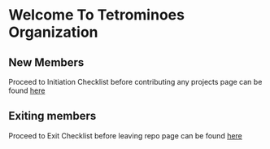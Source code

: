 # Welcome To Tetrominoes Organization

## New Members
Proceed to Initiation Checklist before contributing any projects
page can be found [here](https://github.com/tetrominoes/Issues/issues/4)

## Exiting members
Proceed to Exit Checklist before leaving repo
page can be found [here](https://github.com/tetrominoes/Issues/issues/9)
